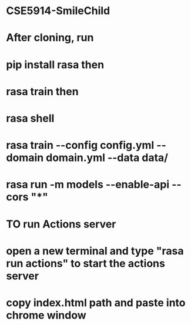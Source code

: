 # CSE5914-SmileChild

# After cloning, run 
# pip install rasa then
# rasa train then
# rasa shell

# rasa train --config config.yml --domain domain.yml --data data/
# rasa run -m models --enable-api --cors "*"    

# TO run Actions server
# open a new terminal and type "rasa run actions" to start the actions server


# copy index.html path and paste into chrome window